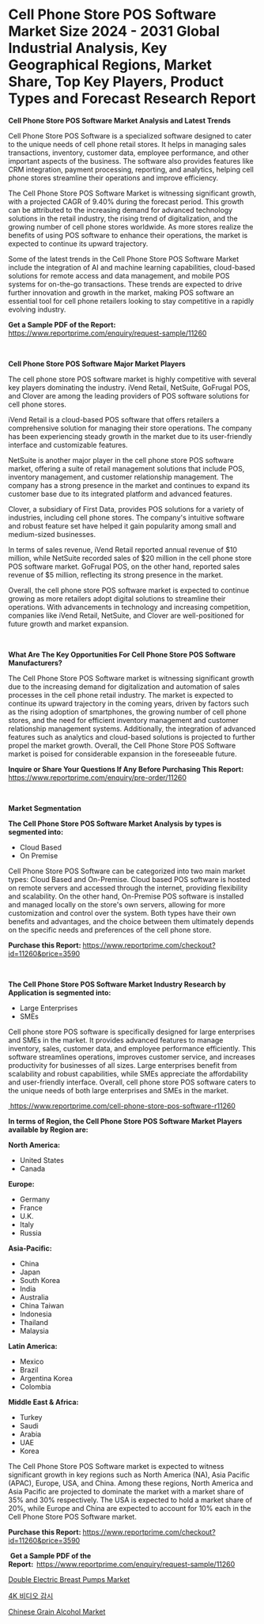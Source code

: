 <p><h1>Cell Phone Store POS Software Market Size 2024 - 2031 Global Industrial Analysis, Key Geographical Regions, Market Share, Top Key Players, Product Types and Forecast Research Report</h1></p><p><strong>Cell Phone Store POS Software Market Analysis and Latest Trends</strong></p>
<p><p>Cell Phone Store POS Software is a specialized software designed to cater to the unique needs of cell phone retail stores. It helps in managing sales transactions, inventory, customer data, employee performance, and other important aspects of the business. The software also provides features like CRM integration, payment processing, reporting, and analytics, helping cell phone stores streamline their operations and improve efficiency.</p><p>The Cell Phone Store POS Software Market is witnessing significant growth, with a projected CAGR of 9.40% during the forecast period. This growth can be attributed to the increasing demand for advanced technology solutions in the retail industry, the rising trend of digitalization, and the growing number of cell phone stores worldwide. As more stores realize the benefits of using POS software to enhance their operations, the market is expected to continue its upward trajectory.</p><p>Some of the latest trends in the Cell Phone Store POS Software Market include the integration of AI and machine learning capabilities, cloud-based solutions for remote access and data management, and mobile POS systems for on-the-go transactions. These trends are expected to drive further innovation and growth in the market, making POS software an essential tool for cell phone retailers looking to stay competitive in a rapidly evolving industry.</p></p>
<p><strong>Get a Sample PDF of the Report:&nbsp;</strong> <a href="https://www.reportprime.com/enquiry/request-sample/11260">https://www.reportprime.com/enquiry/request-sample/11260</a></p>
<p>&nbsp;</p>
<p><strong>Cell Phone Store POS Software Major Market Players</strong></p>
<p><p>The cell phone store POS software market is highly competitive with several key players dominating the industry. iVend Retail, NetSuite, GoFrugal POS, and Clover are among the leading providers of POS software solutions for cell phone stores.</p><p>iVend Retail is a cloud-based POS software that offers retailers a comprehensive solution for managing their store operations. The company has been experiencing steady growth in the market due to its user-friendly interface and customizable features.</p><p>NetSuite is another major player in the cell phone store POS software market, offering a suite of retail management solutions that include POS, inventory management, and customer relationship management. The company has a strong presence in the market and continues to expand its customer base due to its integrated platform and advanced features.</p><p>Clover, a subsidiary of First Data, provides POS solutions for a variety of industries, including cell phone stores. The company's intuitive software and robust feature set have helped it gain popularity among small and medium-sized businesses.</p><p>In terms of sales revenue, iVend Retail reported annual revenue of $10 million, while NetSuite recorded sales of $20 million in the cell phone store POS software market. GoFrugal POS, on the other hand, reported sales revenue of $5 million, reflecting its strong presence in the market.</p><p>Overall, the cell phone store POS software market is expected to continue growing as more retailers adopt digital solutions to streamline their operations. With advancements in technology and increasing competition, companies like iVend Retail, NetSuite, and Clover are well-positioned for future growth and market expansion.</p></p>
<p>&nbsp;</p>
<p><strong>What Are The Key Opportunities For Cell Phone Store POS Software Manufacturers?</strong></p>
<p><p>The Cell Phone Store POS Software market is witnessing significant growth due to the increasing demand for digitalization and automation of sales processes in the cell phone retail industry. The market is expected to continue its upward trajectory in the coming years, driven by factors such as the rising adoption of smartphones, the growing number of cell phone stores, and the need for efficient inventory management and customer relationship management systems. Additionally, the integration of advanced features such as analytics and cloud-based solutions is projected to further propel the market growth. Overall, the Cell Phone Store POS Software market is poised for considerable expansion in the foreseeable future.</p></p>
<p><strong>Inquire or Share Your Questions If Any Before Purchasing This Report:</strong> <a href="https://www.reportprime.com/enquiry/pre-order/11260">https://www.reportprime.com/enquiry/pre-order/11260</a></p>
<p>&nbsp;</p>
<p><strong>Market Segmentation</strong></p>
<p><strong>The Cell Phone Store POS Software Market Analysis by types is segmented into:</strong></p>
<p><ul><li>Cloud Based</li><li>On Premise</li></ul></p>
<p><p>Cell Phone Store POS Software can be categorized into two main market types: Cloud Based and On-Premise. Cloud based POS software is hosted on remote servers and accessed through the internet, providing flexibility and scalability. On the other hand, On-Premise POS software is installed and managed locally on the store's own servers, allowing for more customization and control over the system. Both types have their own benefits and advantages, and the choice between them ultimately depends on the specific needs and preferences of the cell phone store.</p></p>
<p><strong>Purchase this Report:&nbsp;</strong><a href="https://www.reportprime.com/checkout?id=11260&price=3590">https://www.reportprime.com/checkout?id=11260&price=3590</a></p>
<p>&nbsp;</p>
<p><strong>The Cell Phone Store POS Software Market Industry Research by Application is segmented into:</strong></p>
<p><ul><li>Large Enterprises</li><li>SMEs</li></ul></p>
<p><p>Cell phone store POS software is specifically designed for large enterprises and SMEs in the market. It provides advanced features to manage inventory, sales, customer data, and employee performance efficiently. This software streamlines operations, improves customer service, and increases productivity for businesses of all sizes. Large enterprises benefit from scalability and robust capabilities, while SMEs appreciate the affordability and user-friendly interface. Overall, cell phone store POS software caters to the unique needs of both large enterprises and SMEs in the market.</p></p>
<p><a href="https://www.reportprime.com/cell-phone-store-pos-software-r11260">&nbsp;https://www.reportprime.com/cell-phone-store-pos-software-r11260</a></p>
<p><strong>In terms of Region, the Cell Phone Store POS Software Market Players available by Region are:</strong></p>
<p>
    <p> <strong> North America: </strong>
        <ul>
            <li>United States</li>
            <li>Canada</li>
        </ul>
        </p> 
    <p> <strong> Europe: </strong>
        <ul>
            <li>Germany</li>
            <li>France</li>
            <li>U.K.</li>
            <li>Italy</li>
            <li>Russia</li>
        </ul>
        </p> 
    <p> <strong> Asia-Pacific: </strong>
        <ul>
            <li>China</li>
            <li>Japan</li>
            <li>South Korea</li>
            <li>India</li>
            <li>Australia</li>
            <li>China Taiwan</li>
            <li>Indonesia</li>
            <li>Thailand</li>
            <li>Malaysia</li>
        </ul>
        </p> 
    <p> <strong> Latin America: </strong>
        <ul>
            <li>Mexico</li>
            <li>Brazil</li>
            <li>Argentina Korea</li>
            <li>Colombia</li>
        </ul>
        </p> 
    <p> <strong> Middle East & Africa: </strong>
        <ul>
            <li>Turkey</li>
            <li>Saudi</li>
            <li>Arabia</li>
            <li>UAE</li>
            <li>Korea</li>
        </ul>
    </p>
    </p>
<p><p>The Cell Phone Store POS Software market is expected to witness significant growth in key regions such as North America (NA), Asia Pacific (APAC), Europe, USA, and China. Among these regions, North America and Asia Pacific are projected to dominate the market with a market share of 35% and 30% respectively. The USA is expected to hold a market share of 20%, while Europe and China are expected to account for 10% each in the Cell Phone Store POS Software market.</p></p>
<p><strong>Purchase this Report: </strong><a href="https://www.reportprime.com/checkout?id=11260&price=3590">https://www.reportprime.com/checkout?id=11260&price=3590</a></p>
<p>&nbsp;<strong>Get a Sample PDF of the Report:&nbsp;&nbsp;</strong><a href="https://www.reportprime.com/enquiry/request-sample/11260">https://www.reportprime.com/enquiry/request-sample/11260</a></p>
<p><strong></strong></p>
<p><p><a href="https://www.linkedin.com/pulse/double-electric-breast-pumps-market-size-outlook-forecast-2024-fnwwe?trackingId=Pz7SJ4ygEq8Zn4ELUL5%2FvA%3D%3D">Double Electric Breast Pumps Market</a></p><p><a href="https://github.com/crfsywufhm81415/Market-Research-Report-List-1/blob/main/315237423999.md">4K 비디오 감시</a></p><p><a href="https://www.linkedin.com/pulse/chinese-grain-alcohol-market-research-report-its-history-forecast-0yhxe?trackingId=PXHD50pqw6zCjLBbOm2WFg%3D%3D">Chinese Grain Alcohol Market</a></p></p>